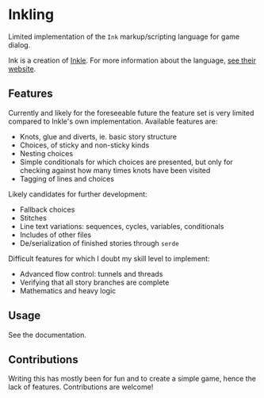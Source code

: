# Inkling

Limited implementation of the `Ink` markup/scripting language for game dialog. 

Ink is a creation of [Inkle](https://www.inklestudios.com/). For more information about the language, [see their website](https://www.inklestudios.com/ink/).


## Features

Currently and likely for the foreseeable future the feature set is very limited compared to Inkle's own implementation. Available features are:

*   Knots, glue and diverts, ie. basic story structure
*   Choices, of sticky and non-sticky kinds
*   Nesting choices
*   Simple conditionals for which choices are presented, but only for checking against how many times knots have been visited
*   Tagging of lines and choices

Likely candidates for further development:

*   Fallback choices
*   Stitches
*   Line text variations: sequences, cycles, variables, conditionals
*   Includes of other files
*   De/serialization of finished stories through `serde`

Difficult features for which I doubt my skill level to implement:

*   Advanced flow control: tunnels and threads
*   Verifying that all story branches are complete
*   Mathematics and heavy logic


## Usage

See the documentation.


## Contributions

Writing this has mostly been for fun and to create a simple game, hence the lack of features. Contributions are welcome!

